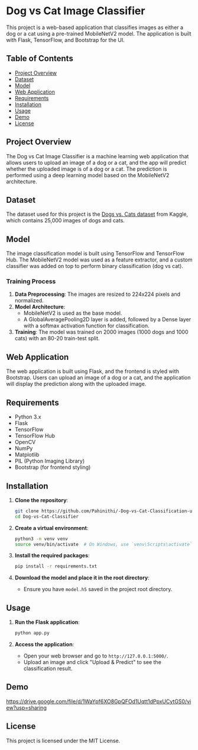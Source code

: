 # Dog vs Cat Image Classifier

This project is a web-based application that classifies images as either a dog or a cat using a pre-trained MobileNetV2 model. The application is built with Flask, TensorFlow, and Bootstrap for the UI.

## Table of Contents
- [Project Overview](#project-overview)
- [Dataset](#dataset)
- [Model](#model)
- [Web Application](#web-application)
- [Requirements](#requirements)
- [Installation](#installation)
- [Usage](#usage)
- [Demo](#demo)
- [License](#license)

## Project Overview

The Dog vs Cat Image Classifier is a machine learning web application that allows users to upload an image of a dog or a cat, and the app will predict whether the uploaded image is of a dog or a cat. The prediction is performed using a deep learning model based on the MobileNetV2 architecture.

## Dataset

The dataset used for this project is the [Dogs vs. Cats dataset](https://www.kaggle.com/c/dogs-vs-cats/data) from Kaggle, which contains 25,000 images of dogs and cats.

## Model

The image classification model is built using TensorFlow and TensorFlow Hub. The MobileNetV2 model was used as a feature extractor, and a custom classifier was added on top to perform binary classification (dog vs cat).

### Training Process
1. **Data Preprocessing**: The images are resized to 224x224 pixels and normalized.
2. **Model Architecture**: 
   - MobileNetV2 is used as the base model.
   - A GlobalAveragePooling2D layer is added, followed by a Dense layer with a softmax activation function for classification.
3. **Training**: The model was trained on 2000 images (1000 dogs and 1000 cats) with an 80-20 train-test split.

## Web Application

The web application is built using Flask, and the frontend is styled with Bootstrap. Users can upload an image of a dog or a cat, and the application will display the prediction along with the uploaded image.

## Requirements

- Python 3.x
- Flask
- TensorFlow
- TensorFlow Hub
- OpenCV
- NumPy
- Matplotlib
- PIL (Python Imaging Library)
- Bootstrap (for frontend styling)

## Installation

1. **Clone the repository**:
   ```bash
   git clone https://github.com/Pahinithi/-Dog-vs-Cat-Classification-using-Transfer-Learning-Deep-Learning
   cd Dog-vs-Cat-Classifier
   ```

2. **Create a virtual environment**:
   ```bash
   python3 -m venv venv
   source venv/bin/activate  # On Windows, use `venv\Scripts\activate`
   ```

3. **Install the required packages**:
   ```bash
   pip install -r requirements.txt
   ```

4. **Download the model and place it in the root directory**:
   - Ensure you have `model.h5` saved in the project root directory.

## Usage

1. **Run the Flask application**:
   ```bash
   python app.py
   ```

2. **Access the application**:
   - Open your web browser and go to `http://127.0.0.1:5000/`.
   - Upload an image and click "Upload & Predict" to see the classification result.

## Demo
https://drive.google.com/file/d/1WaYpf6XO8GpQFOd1Uqtt1dPpxUCytGS0/view?usp=sharing

## License

This project is licensed under the MIT License.



